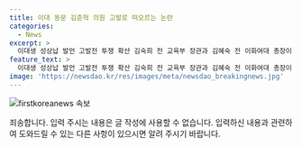 ```yaml
---
title: 이대 동문 김준혁 의원 고발로 떠오르는 논란
categories:
  - News
excerpt: >
  이대생 성상납 발언 고발전 투쟁 확산 김숙희 전 교육부 장관과 김혜숙 전 이화여대 총장이 더불어민주당 김준혁 의원을 경찰에 고발함. 김 의원은 학자 신분으로 허위 사실을 말했다는 주장에 대응해 이화학당 등을 허위 사실 적시에 의한 명예훼손·업무방해 등 혐의로 고소. 논란은 김 의원이 유튜브에서 이화여대 학생들에 대한 성상납 발언을 한 것으로부터 시작되었음.
feature_text: >
  이대생 성상납 발언 고발전 투쟁 확산 김숙희 전 교육부 장관과 김혜숙 전 이화여대 총장이 더불어민주당 김준혁 의원을 경찰에 고발함. 김 의원은 학자 신분으로 허위 사실을 말했다는 주장에 대응해 이화학당 등을 허위 사실 적시에 의한 명예훼손·업무방해 등 혐의로 고소. 논란은 김 의원이 유튜브에서 이화여대 학생들에 대한 성상납 발언을 한 것으로부터 시작되었음.
image: 'https://newsdao.kr/res/images/meta/newsdao_breakingnews.jpg'
---
```


<p><img src="https://newsdao.kr/res/images/meta/newsdao_breakingnews.jpg" alt="firstkoreanews 속보" /></p>

<p>죄송합니다. 입력 주시는 내용은 글 작성에 사용할 수 없습니다. 입력하신 내용과 관련하여 도와드릴 수 있는 다른 사항이 있으시면 알려 주시기 바랍니다.</p>

